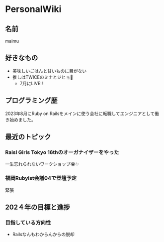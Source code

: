 # PersonalWiki

## 名前

maimu

## 好きなもの

- 美味しいごはんと甘いものに目がない
- 推しはTWICEのミナとジヒョ💖
  - 7月にLIVE!!

## プログラミング歴
2023年8月にRuby on Railsをメインに使う会社に転職してエンジニアとして働き始めました。

## 最近のトピック

### Raisl Girls Tokyo 16thのオーガナイザーをやった

一生忘れられないワークショップ😭✨

### 福岡Rubyist会議04で登壇予定

緊張

## 202４年の目標と進捗

### 目指している方向性

- Railsなんもわからんからの脱却

